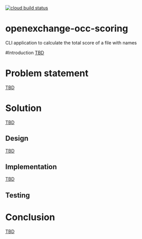 [![cloud build status](https://storage.googleapis.com/github.scoring.occ.openexchange.io/build/master.svg)](https://storage.googleapis.com/github.scoring.occ.openexchange.io/build/master.svg)

# openexchange-occ-scoring

CLI application to calculate the total score of a file with names

#Introduction
[TBD]()

# Problem statement
[TBD]()

# Solution
[TBD]()

## Design
[TBD]()

## Implementation
[TBD]()

## Testing

# Conclusion
[TBD]()
